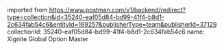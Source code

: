 imported from https://www.postman.com/v1/backend/redirect?type=collection&id=35240-eaf05d84-bd99-41f4-b8d1-2c634fab54c6&entityId=169257&publisherType=team&publisherId=37129
collectionId: 35240-eaf05d84-bd99-41f4-b8d1-2c634fab54c6
name: Xignite Global Option Master